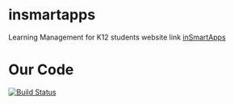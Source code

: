 # insmartapps
Learning Management for K12 students 
website link [inSmartApps](https://kantanand.github.io/insmartapps/)
# Our Code
[![Build Status](https://travis-ci.org/kantanand/insmartapps.svg?branch=master)](https://travis-ci.org/kantanand/insmartapps)
